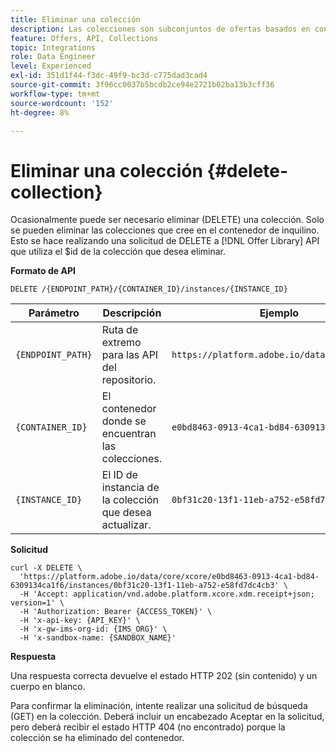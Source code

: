 ```yaml
---
title: Eliminar una colección
description: Las colecciones son subconjuntos de ofertas basados en condiciones predefinidas definidas definidas por un experto en marketing, como la categoría de la oferta.
feature: Offers, API, Collections
topic: Integrations
role: Data Engineer
level: Experienced
exl-id: 351d1f44-f3dc-49f9-bc3d-c775dad3cad4
source-git-commit: 3f96cc0037b5bcdb2ce94e2721b02ba13b3cff36
workflow-type: tm+mt
source-wordcount: '152'
ht-degree: 8%

---
```


# Eliminar una colección {#delete-collection}

Ocasionalmente puede ser necesario eliminar (DELETE) una colección. Solo se pueden eliminar las colecciones que cree en el contenedor de inquilino. Esto se hace realizando una solicitud de DELETE a [!DNL Offer Library] API que utiliza el $id de la colección que desea eliminar.

**Formato de API**

```http
DELETE /{ENDPOINT_PATH}/{CONTAINER_ID}/instances/{INSTANCE_ID}
```

| Parámetro | Descripción | Ejemplo |
| --------- | ----------- | ------- |
| `{ENDPOINT_PATH}` | Ruta de extremo para las API del repositorio. | `https://platform.adobe.io/data/core/xcore/` |
| `{CONTAINER_ID}` | El contenedor donde se encuentran las colecciones. | `e0bd8463-0913-4ca1-bd84-6309134ca1f6` |
| `{INSTANCE_ID}` | El ID de instancia de la colección que desea actualizar. | `0bf31c20-13f1-11eb-a752-e58fd7dc4cb3` |

**Solicitud**

```shell
curl -X DELETE \
  'https://platform.adobe.io/data/core/xcore/e0bd8463-0913-4ca1-bd84-6309134ca1f6/instances/0bf31c20-13f1-11eb-a752-e58fd7dc4cb3' \
  -H 'Accept: application/vnd.adobe.platform.xcore.xdm.receipt+json; version=1' \
  -H 'Authorization: Bearer {ACCESS_TOKEN}' \
  -H 'x-api-key: {API_KEY}' \
  -H 'x-gw-ims-org-id: {IMS_ORG}' \
  -H 'x-sandbox-name: {SANDBOX_NAME}'
```

**Respuesta**

Una respuesta correcta devuelve el estado HTTP 202 (sin contenido) y un cuerpo en blanco.

Para confirmar la eliminación, intente realizar una solicitud de búsqueda (GET) en la colección. Deberá incluir un encabezado Aceptar en la solicitud, pero deberá recibir el estado HTTP 404 (no encontrado) porque la colección se ha eliminado del contenedor.
